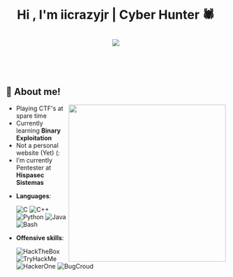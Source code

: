 <h1 align="center"><b>Hi , I'm iicrazyjr | Cyber Hunter 🕷️</b>
<!--  -->
<p align="center">
  <a href=""><img src="https://camo.githubusercontent.com/d279c98781b721fa24f63941312741842a1b8108f1ee92ef9799ae3e2791e6bc/68747470733a2f2f6e66746576656e696e672e636f6d2f77702d636f6e74656e742f75706c6f6164732f323032322f30352f6e656b6f3130302d32303438783638332e706e672e77656270"></a>
</p>

<br>

<h2>👹 About me!</h2>

<picture> <img align="right" src="https://w.wallhaven.cc/full/o5/wallhaven-o5dq17.png" width=360px margin=20px></picture>

- Playing CTF's at spare time
- Currently learning **Binary Exploitation**
- Not a personal website (Yet) (:
- I’m currently Pentester at **Hispasec Sistemas**

<p align="center">

- **Languages**:
    
    ![C](https://img.shields.io/badge/C%20-%232370ED.svg?style=for-the-badge&logo=c&logoColor=white)
    ![C++](https://img.shields.io/badge/C++%20-%2300599C.svg?style=for-the-badge&logo=c%2B%2B&logoColor=white)
    ![Python](https://img.shields.io/badge/Python%20-%2314354C.svg?style=for-the-badge&logo=python&logoColor=white)
    ![Java](https://img.shields.io/badge/Java-%2314354C.svg?style=for-the-badge&logo=java&logoColor=white)
    ![Bash](https://img.shields.io/badge/Bash%20-%2314354C.svg?style=for-the-badge&logo=bash&logoColor=white)

- **Offensive skills**:

    ![HackTheBox](https://img.shields.io/badge/-HackTheBox-%239FEF00?style=for-the-badge&logo=hackthebox&logoColor=white)
    ![TryHackMe](https://img.shields.io/badge/-TryHackMe-%23212C42?style=for-the-badge&logo=tryhackme&logoColor=white)
    ![HackerOne](https://img.shields.io/badge/-HackerOne-%23494649?style=for-the-badge&logo=hackerone&logoColor=white)
    ![BugCroud](https://img.shields.io/badge/-Bugcrowd-%23F26822?style=for-the-badge&logo=bugcrowd&logoColor=white)
</p>
